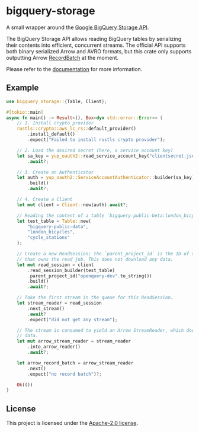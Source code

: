 # bigquery-storage

A small wrapper around the [Google BigQuery Storage API](https://cloud.google.com/bigquery/docs/reference/storage).

The BigQuery Storage API allows reading BigQuery tables by serializing their contents into efficient, concurrent streams. The official API supports both binary serialized Arrow and AVRO formats, but this crate only supports outputting Arrow [RecordBatch](arrow::record_batch::RecordBatch) at the moment.

Please refer to the [documentation](https://docs.rs/bigquery-storage) for more information.

## Example

```rust
use bigquery_storage::{Table, Client};

#[tokio::main]
async fn main() -> Result<(), Box<dyn std::error::Error>> {
    // 1. Install crypto provider
    rustls::crypto::aws_lc_rs::default_provider()
        .install_default()
        .expect("Failed to install rustls crypto provider");

    // 2. Load the desired secret (here, a service account key)
    let sa_key = yup_oauth2::read_service_account_key("clientsecret.json")
        .await?;

    // 3. Create an Authenticator
    let auth = yup_oauth2::ServiceAccountAuthenticator::builder(sa_key)
        .build()
        .await?;

    // 4. Create a Client
    let mut client = Client::new(auth).await?;

    // Reading the content of a table `bigquery-public-beta:london_bicycles.cycle_stations`
    let test_table = Table::new(
        "bigquery-public-data",
        "london_bicycles",
        "cycle_stations"
    );

    // Create a new ReadSession; the `parent_project_id` is the ID of the GCP project
    // that owns the read job. This does not download any data.
    let mut read_session = client
        .read_session_builder(test_table)
        .parent_project_id("openquery-dev".to_string())
        .build()
        .await?;

    // Take the first stream in the queue for this ReadSession.
    let stream_reader = read_session
        .next_stream()
        .await?
        .expect("did not get any stream");

    // The stream is consumed to yield an Arrow StreamReader, which does download the
    // data.
    let mut arrow_stream_reader = stream_reader
        .into_arrow_reader()
        .await?;

    let arrow_record_batch = arrow_stream_reader
        .next()
        .expect("no record batch")?;

    Ok(())
}
```

## License

This project is licensed under the [Apache-2.0 license](LICENSE).

